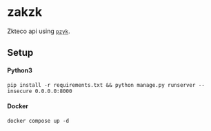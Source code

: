 # zakzk
Zkteco api using [`pzyk`](https://github.com/fananimi/pyzk).

## Setup
#### Python3
```
pip install -r requirements.txt && python manage.py runserver --insecure 0.0.0.0:8000
```
#### Docker
```
docker compose up -d
```
